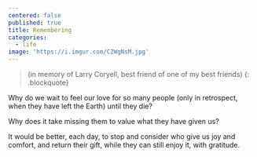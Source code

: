 ```yaml
---
centered: false
published: true
title: Remembering
categories:
  - life
image: 'https://i.imgur.com/C2WgNsM.jpg'
---
```

>(in memory of Larry Coryell,
best friend of one of my best friends)
{: .blockquote}

Why do we wait
to feel our love
for so many people
(only in retrospect,
when they have left the Earth)
until they die?

Why does it take missing them
to value what they have given us?

It would be better, each day,
to stop and consider
who give us joy and comfort,
and return their gift,
while they can still enjoy it,
with gratitude.
